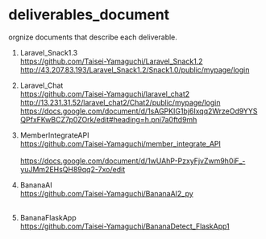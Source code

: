 # deliverables_document
orgnize documents that describe each deliverable.

1. Laravel_Snack1.3
     <br>
    https://github.com/Taisei-Yamaguchi/Laravel_Snack1.2<br>
    http://43.207.83.193/Laravel_Snack1.2/Snack1.0/public/mypage/login<br>

2. Laravel_Chat
<br>https://github.com/Taisei-Yamaguchi/laravel_chat2<br>
    http://13.231.31.52/laravel_chat2/Chat2/public/mypage/login<br>
    https://docs.google.com/document/d/1sAGPKIG1bj6Ixqq2WrzeOd9YYSQPfxFKwBCZ7p0ZOrk/edit#heading=h.pni7a0ftd9mh<br>

3. MemberIntegrateAPI
    <br>https://github.com/Taisei-Yamaguchi/member_integrate_API<br>
    <br>https://docs.google.com/document/d/1wUAhP-PzxyFjvZwm9h0iF_-yuJMm2EHsQH89qq2-7xo/edit<br>
4. BananaAI
   <br>https://github.com/Taisei-Yamaguchi/BananaAI2_py<br>
    <br>

5. BananaFlaskApp
    <br>https://github.com/Taisei-Yamaguchi/BananaDetect_FlaskApp1<br>
    <br>

